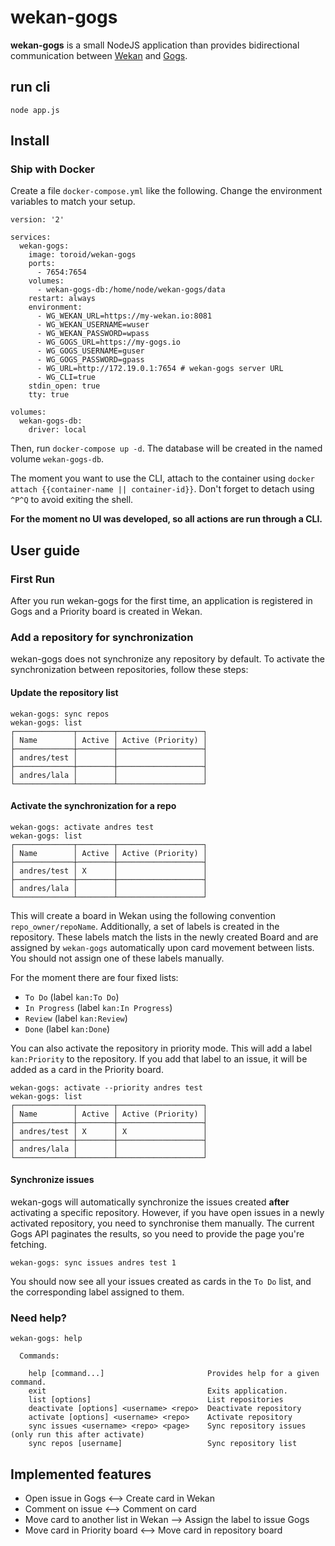# wekan-gogs

**wekan-gogs** is a small NodeJS application than provides bidirectional
communication between [Wekan](https://wekan.github.io) and
[Gogs](https://github.com/gogits/gogs).

## run cli

```code
node app.js
```

## Install

### Ship with Docker

Create a file `docker-compose.yml` like the following. Change the environment
variables to match your setup.

```
version: '2'

services:
  wekan-gogs:
    image: toroid/wekan-gogs
    ports:
      - 7654:7654
    volumes:
      - wekan-gogs-db:/home/node/wekan-gogs/data
    restart: always
    environment:
      - WG_WEKAN_URL=https://my-wekan.io:8081
      - WG_WEKAN_USERNAME=wuser
      - WG_WEKAN_PASSWORD=wpass
      - WG_GOGS_URL=https://my-gogs.io
      - WG_GOGS_USERNAME=guser
      - WG_GOGS_PASSWORD=gpass
      - WG_URL=http://172.19.0.1:7654 # wekan-gogs server URL
      - WG_CLI=true
    stdin_open: true
    tty: true

volumes:
  wekan-gogs-db:
    driver: local
```

Then, run `docker-compose up -d`. The database will be created in the named
volume `wekan-gogs-db`.

The moment you want to use the CLI, attach to the container using `docker
attach {{container-name || container-id}}`. Don't forget to detach using `^P^Q`
to avoid exiting the shell.

**For the moment no UI was developed, so all actions are run through a CLI.**

## User guide

### First Run

After you run wekan-gogs for the first time, an application is registered in
Gogs and a Priority board is created in Wekan.

### Add a repository for synchronization

wekan-gogs does not synchronize any repository by default. To activate
the synchronization between repositories, follow these steps:

#### Update the repository list

```
wekan-gogs: sync repos
wekan-gogs: list
┌─────────────┬────────┬───────────────────┐
│ Name        │ Active │ Active (Priority) │
├─────────────┼────────┼───────────────────┤
│ andres/test │        │                   │
├─────────────┼────────┼───────────────────┤
│ andres/lala │        │                   │
└─────────────┴────────┴───────────────────┘
```

#### Activate the synchronization for a repo
```
wekan-gogs: activate andres test
wekan-gogs: list
┌─────────────┬────────┬───────────────────┐
│ Name        │ Active │ Active (Priority) │
├─────────────┼────────┼───────────────────┤
│ andres/test │ X      │                   │
├─────────────┼────────┼───────────────────┤
│ andres/lala │        │                   │
└─────────────┴────────┴───────────────────┘
```

This will create a board in Wekan using the following convention
`repo_owner/repoName`. Additionally, a set of labels is created in the
repository. These labels match the lists in the newly created Board and are
assigned by `wekan-gogs` automatically upon card movement between lists. You
should not assign one of these labels manually.

For the moment there are four fixed lists:

- `To Do` (label `kan:To Do`)
- `In Progress` (label `kan:In Progress`)
- `Review` (label `kan:Review`)
- `Done` (label `kan:Done`)

You can also activate the repository in priority mode. This will add a label
`kan:Priority` to the repository. If you add that label to an issue, it will be
added as a card in the Priority board.

```
wekan-gogs: activate --priority andres test
wekan-gogs: list
┌─────────────┬────────┬───────────────────┐
│ Name        │ Active │ Active (Priority) │
├─────────────┼────────┼───────────────────┤
│ andres/test │ X      │ X                 │
├─────────────┼────────┼───────────────────┤
│ andres/lala │        │                   │
└─────────────┴────────┴───────────────────┘
```

#### Synchronize issues

wekan-gogs will automatically synchronize the issues created **after**
activating a specific repository. However, if you have open issues in a
newly activated repository, you need to synchronise them manually. The
current Gogs API paginates the results, so you need to provide the page
you're fetching.

```
wekan-gogs: sync issues andres test 1
```

You should now see all your issues created as cards in the `To Do` list, and
the corresponding label assigned to them.

### Need help?

```
wekan-gogs: help

  Commands:

    help [command...]                       Provides help for a given command.
    exit                                    Exits application.
    list [options]                          List repositories
    deactivate [options] <username> <repo>  Deactivate repository
    activate [options] <username> <repo>    Activate repository
    sync issues <username> <repo> <page>    Sync repository issues (only run this after activate)
    sync repos [username]                   Sync repository list
```

## Implemented features

- Open issue in Gogs <--> Create card in Wekan
- Comment on issue <--> Comment on card
- Move card to another list in Wekan --> Assign the label to issue Gogs
- Move card in Priority board <--> Move card in repository board
